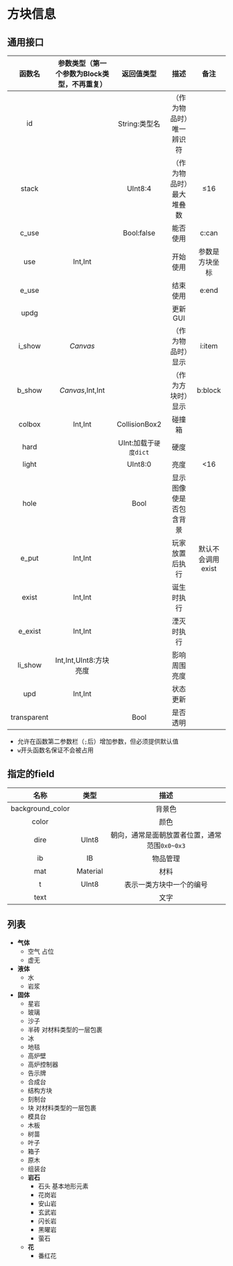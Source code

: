 # 方块信息
## 通用接口
|函数名|参数类型（第一个参数为Block类型，不再重复）|返回值类型|描述|备注|
|:-:|:-:|:-:|:-:|:-:|
|id||String:类型名|（作为物品时）唯一辨识符||
|stack||UInt8:4|（作为物品时）最大堆叠数|≤16|
|c_use||Bool:false|能否使用|c:can|
|use|Int,Int||开始使用|参数是方块坐标|
|e_use|||结束使用|e:end|
|updg|||更新GUI||
|i_show|*Canvas*||（作为物品时）显示|i:item|
|b_show|*Canvas*,Int,Int||（作为方块时）显示|b:block|
|colbox|Int,Int|CollisionBox2|碰撞箱||
|hard||UInt:加载于`硬度dict`|硬度||
|light||UInt8:0|亮度|<16|
|hole||Bool|显示图像使是否包含背景||
|e_put|Int,Int||玩家放置后执行|默认不会调用exist|
|exist|Int,Int||诞生时执行||
|e_exist|Int,Int||湮灭时执行||
|li_show|Int,Int,UInt8:方块亮度||影响周围亮度||
|upd|Int,Int||状态更新||
|transparent||Bool|是否透明||

* 允许在函数第二参数栏（`;`后）增加参数，但必须提供默认值
* `w`开头函数名保证不会被占用

## 指定的field
|名称|类型|描述|
|:-:|:-:|:-:|
|background_color||背景色|
|color||颜色|
|dire|UInt8|朝向，通常是面朝放置者位置，通常范围`0x0~0x3`|
|ib|IB|物品管理|
|mat|Material|材料|
|t|UInt8|表示一类方块中一个的编号|
|text||文字|

## 列表
* **气体**
	+ 空气 占位
	+ 虚无
* **液体**
	+ 水
	+ 岩浆
* **固体**
	+ 星岩
	+ 玻璃
	+ 沙子
	+ 半砖 对材料类型的一层包裹
	+ 冰
	+ 地毯
	+ 高炉壁
	+ 高炉控制器
	+ 告示牌
	+ 合成台
	+ 结构方块
	+ 刻制台
	+ 块 对材料类型的一层包裹
	+ 模具台
	+ 木板
	+ 树苗
	+ 叶子
	+ 箱子
	+ 原木
	+ 组装台
	* **岩石**
		+ 石头 基本地形元素
		+ 花岗岩
		+ 安山岩
		+ 玄武岩
		+ 闪长岩
		+ 黑曜岩
		+ 萤石
	* **花**
		+ 番红花
